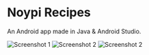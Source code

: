 # Noypi Recipes

An Android app made in Java & Android Studio.

![Screenshot 1](https://hush2.bitbucket.io/images/screenshots/noypirecipes_ss1.png)
![Screenshot 2](https://hush2.bitbucket.io/images/screenshots/noypirecipes_ss2.png)
![Screenshot 2](https://hush2.bitbucket.io/images/screenshots/noypirecipes_ss3.png)

